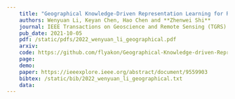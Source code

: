 ```yaml
---
    title: "Geographical Knowledge-Driven Representation Learning for Remote Sensing Images"
    authors: Wenyuan Li, Keyan Chen, Hao Chen and **Zhenwei Shi**
    journal: IEEE Transactions on Geoscience and Remote Sensing (TGRS)
    pub_date: 2021-10-05
    pdf: /static/pdfs/2022_wenyuan_li_geographical.pdf
    arxiv:
    code: https://github.com/flyakon/Geographical-Knowledge-driven-Representaion-Learning
    page: 
    demo: 
    paper: https://ieeexplore.ieee.org/abstract/document/9559903
    bibtex: /static/bib/2022_wenyuan_li_geographical.txt
    data:
---
```

